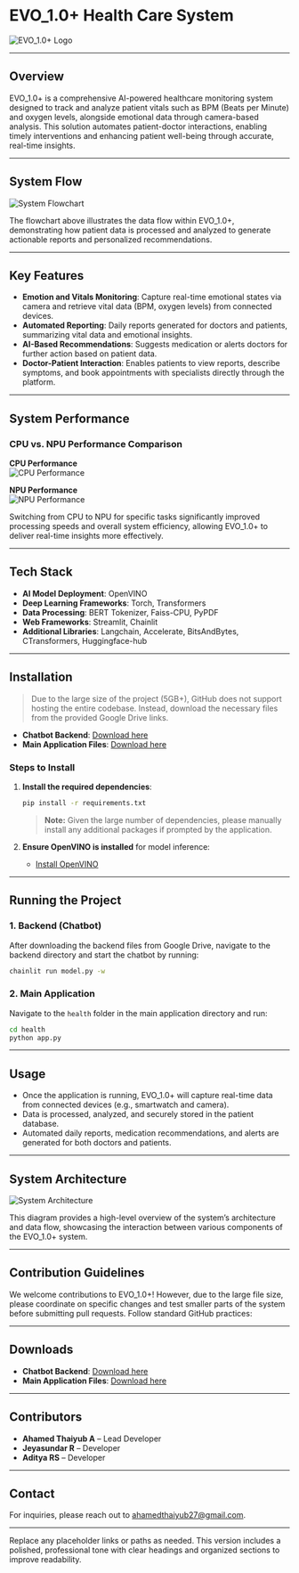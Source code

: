 



# EVO_1.0+ Health Care System

![EVO_1.0+ Logo](https://github.com/Ahamedthaiyub/EVO-1.0_openvino/blob/main/Green%20and%20Orange%20Simple%20Medical%20Logo(1).png)

---

## Overview

EVO_1.0+ is a comprehensive AI-powered healthcare monitoring system designed to track and analyze patient vitals such as BPM (Beats per Minute) and oxygen levels, alongside emotional data through camera-based analysis. This solution automates patient-doctor interactions, enabling timely interventions and enhancing patient well-being through accurate, real-time insights.

---

## System Flow

![System Flowchart](https://github.com/user-attachments/assets/0e5dbe14-426e-4e81-bd6e-c4cf3b6e6b03)

The flowchart above illustrates the data flow within EVO_1.0+, demonstrating how patient data is processed and analyzed to generate actionable reports and personalized recommendations.

---

## Key Features

- **Emotion and Vitals Monitoring**: Capture real-time emotional states via camera and retrieve vital data (BPM, oxygen levels) from connected devices.
- **Automated Reporting**: Daily reports generated for doctors and patients, summarizing vital data and emotional insights.
- **AI-Based Recommendations**: Suggests medication or alerts doctors for further action based on patient data.
- **Doctor-Patient Interaction**: Enables patients to view reports, describe symptoms, and book appointments with specialists directly through the platform.

---

## System Performance

### CPU vs. NPU Performance Comparison

**CPU Performance**  
![CPU Performance](https://github.com/Ahamedthaiyub/EVO-1.0_openvino/blob/main/WhatsApp%20Image%202024-10-27%20at%2022.25.46.jpeg)

**NPU Performance**  
![NPU Performance](https://github.com/Ahamedthaiyub/EVO-1.0_openvino/blob/main/WhatsApp%20Image%202024-10-27%20at%2022.31.02.jpeg)

Switching from CPU to NPU for specific tasks significantly improved processing speeds and overall system efficiency, allowing EVO_1.0+ to deliver real-time insights more effectively.

---

## Tech Stack

- **AI Model Deployment**: OpenVINO
- **Deep Learning Frameworks**: Torch, Transformers
- **Data Processing**: BERT Tokenizer, Faiss-CPU, PyPDF
- **Web Frameworks**: Streamlit, Chainlit
- **Additional Libraries**: Langchain, Accelerate, BitsAndBytes, CTransformers, Huggingface-hub

---

## Installation

> Due to the large size of the project (5GB+), GitHub does not support hosting the entire codebase. Instead, download the necessary files from the provided Google Drive links.

- **Chatbot Backend**: [Download here](https://drive.google.com/drive/folders/1zYYp1ZbeRzo1zfxk4TU5pyD1pXKqJnBT?usp=sharing)
- **Main Application Files**: [Download here](https://drive.google.com/drive/folders/1whe8bFdKN5dNOIB_PYTTPqM8_JTxeQEX?usp=sharing)

### Steps to Install

1. **Install the required dependencies**:
   ```bash
   pip install -r requirements.txt
   ```
   > **Note:** Given the large number of dependencies, please manually install any additional packages if prompted by the application.

2. **Ensure OpenVINO is installed** for model inference:
   - [Install OpenVINO](https://docs.openvino.ai/latest/openvino_docs_install_guides_installing_openvino.html)

---

## Running the Project

### 1. Backend (Chatbot)

After downloading the backend files from Google Drive, navigate to the backend directory and start the chatbot by running:

```bash
chainlit run model.py -w
```

### 2. Main Application

Navigate to the `health` folder in the main application directory and run:

```bash
cd health
python app.py
```

---

## Usage

- Once the application is running, EVO_1.0+ will capture real-time data from connected devices (e.g., smartwatch and camera).
- Data is processed, analyzed, and securely stored in the patient database.
- Automated daily reports, medication recommendations, and alerts are generated for both doctors and patients.

---

## System Architecture

![System Architecture](https://github.com/user-attachments/assets/6ac0fb8f-dd6e-4d5f-b2b0-9c8d0d878f16)

This diagram provides a high-level overview of the system’s architecture and data flow, showcasing the interaction between various components of the EVO_1.0+ system.

---

## Contribution Guidelines

We welcome contributions to EVO_1.0+! However, due to the large file size, please coordinate on specific changes and test smaller parts of the system before submitting pull requests. Follow standard GitHub practices:



---

## Downloads

- **Chatbot Backend**: [Download here](https://drive.google.com/drive/folders/1zYYp1ZbeRzo1zfxk4TU5pyD1pXKqJnBT?usp=sharing)
- **Main Application Files**: [Download here](https://drive.google.com/drive/folders/1whe8bFdKN5dNOIB_PYTTPqM8_JTxeQEX?usp=sharing)

---

## Contributors

- **Ahamed Thaiyub A** – Lead Developer
- **Jeyasundar R** – Developer
- **Aditya RS** – Developer

---

## Contact

For inquiries, please reach out to [ahamedthaiyub27@gmail.com](mailto:ahamedthaiyub27@gmail.com).

---

Replace any placeholder links or paths as needed. This version includes a polished, professional tone with clear headings and organized sections to improve readability.
